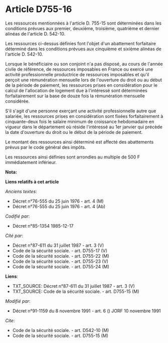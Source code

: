 # Article D755-16

Les ressources mentionnées à l'article D. 755-15 sont déterminées dans les conditions prévues aux premier, deuxième,
troisième, quatrième et dernier alinéas de l'article D. 542-10.

Les ressources ci-dessus définies font l'objet d'un abattement forfaitaire déterminé dans les conditions prévues aux
cinquième et sixième alinéas de l'article D. 542-10.

Lorsque le bénéficiaire ou son conjoint n'a pas disposé, au cours de l'année civile de référence, de ressources imposables en
France ou exercé une activité professionnelle productrice de ressources imposables et qu'il perçoit une rémunération
mensuelle lors de l'ouverture du droit ou au début de la période de paiement, les ressources prises en considération pour le
calcul de l'allocation de logement due à l'intéressé sont déterminées forfaitairement sur la base de douze fois la
rémunération mensuelle considérée. 

S'il s'agit d'une personne exerçant une activité professionnelle autre que salariée, les ressources prises en considération
sont fixées forfaitairement à cinquante-deux fois le salaire minimum de croissance hebdomadaire en vigueur dans le
département où réside l'intéressé au 1er janvier qui précède la date d'ouverture du droit ou le début de la période de
paiement. 

Le montant des ressources ainsi déterminé est affecté des abattements prévus par le code général des impôts. 

Les ressources ainsi définies sont arrondies au multiple de 500 F immédiatement inférieur.

**Nota:**



**Liens relatifs à cet article**

_Anciens textes_:

  - Décret n°76-555 du 25 juin 1976 - art. 4 (M)
  - Décret n°76-555 du 25 juin 1976 - art. 4 (Ab)

_Codifié par_:

  - Décret n°85-1354 1985-12-17

_Cité par_:

  - Décret n°87-611 du 31 juillet 1987 - art. 3 (V)
  - Code de la sécurité sociale. - art. D755-17 (V)
  - Code de la sécurité sociale. - art. D755-22 (M)
  - Code de la sécurité sociale. - art. D755-23 (V)
  - Code de la sécurité sociale. - art. D755-24 (M)

**Liens**:

  - TXT_SOURCE: Décret n°87-611 du 31 juillet 1987 - art. 3 (V)
  - TXT_SOURCE: Code de la sécurité sociale. - art. D755-15 (M)

_Modifié par_:

  - Décret n°91-1159 du 8 novembre 1991 - art. 6 () JORF 10 novembre 1991

_Cite_:

  - Code de la sécurité sociale. - art. D542-10 (M)
  - Code de la sécurité sociale. - art. D755-15 (M)
